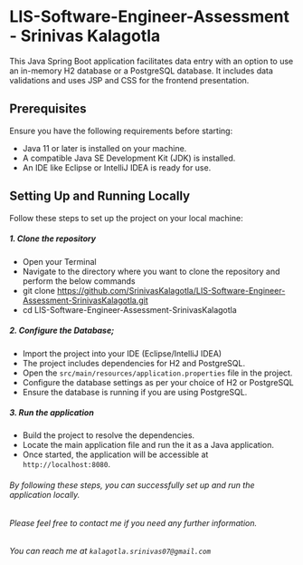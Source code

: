 # LIS-Software-Engineer-Assessment - Srinivas Kalagotla

This Java Spring Boot application facilitates data entry with an option to use an in-memory H2 database or a PostgreSQL database. It includes data validations and uses JSP and CSS for the frontend presentation.

## Prerequisites

Ensure you have the following requirements before starting:
- Java 11 or later is installed on your machine.
- A compatible Java SE Development Kit (JDK) is installed.
- An IDE like Eclipse or IntelliJ IDEA is ready for use.

## Setting Up and Running Locally

Follow these steps to set up the project on your local machine:

##### 1. Clone the repository
- Open your Terminal
- Navigate to the directory where you want to clone the repository and perform the below commands
- git clone https://github.com/SrinivasKalagotla/LIS-Software-Engineer-Assessment-SrinivasKalagotla.git
- cd LIS-Software-Engineer-Assessment-SrinivasKalagotla
##### 2. Configure the Database;
- Import the project into your IDE (Eclipse/IntelliJ IDEA)
- The project includes dependencies for H2 and PostgreSQL.
- Open the `src/main/resources/application.properties` file in the project.
- Configure the database settings as per your choice of H2 or PostgreSQL
- Ensure the database is running if you are using PostgreSQL.
##### 3. Run the application
- Build the project to resolve the dependencies.
- Locate the main application file and run the it as a Java application.
- Once started, the application will be accessible at `http://localhost:8080`.

###### By following these steps, you can successfully set up and run the application locally.
###### Please feel free to contact me if you need any further information.
###### You can reach me at `kalagotla.srinivas07@gmail.com`

